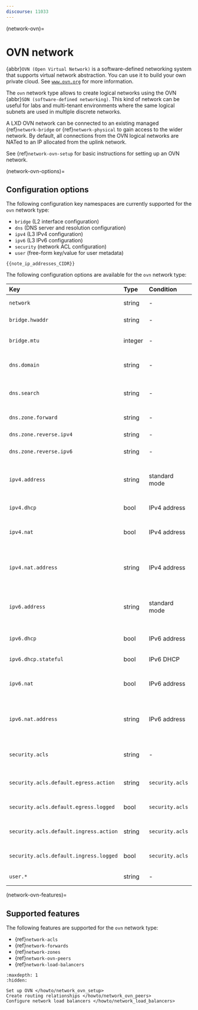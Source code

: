 ```yaml
---
discourse: 11033
---
```


(network-ovn)=

# OVN network

<!-- Include start OVN intro -->
{abbr}`OVN (Open Virtual Network)` is a software-defined networking system that supports virtual network abstraction.
You can use it to build your own private cloud.
See [`www.ovn.org`](https://www.ovn.org/) for more information.
<!-- Include end OVN intro -->

The `ovn` network type allows to create logical networks using the OVN {abbr}`SDN (software-defined networking)`.
This kind of network can be useful for labs and multi-tenant environments where the same logical subnets are used in multiple discrete networks.

A LXD OVN network can be connected to an existing managed {ref}`network-bridge` or {ref}`network-physical` to gain access to the wider network.
By default, all connections from the OVN logical networks are NATed to an IP allocated from the uplink network.

See {ref}`network-ovn-setup` for basic instructions for setting up an OVN network.

(network-ovn-options)=

## Configuration options

The following configuration key namespaces are currently supported for the `ovn` network type:

- `bridge` (L2 interface configuration)
- `dns` (DNS server and resolution configuration)
- `ipv4` (L3 IPv4 configuration)
- `ipv6` (L3 IPv6 configuration)
- `security` (network ACL configuration)
- `user` (free-form key/value for user metadata)

```{note}
{{note_ip_addresses_CIDR}}
```

The following configuration options are available for the `ovn` network type:

Key                                  | Type      | Condition             | Default                   | Description
:--                                  | :--       | :--                   | :--                       | :--
`network`                            | string    | -                     | -                         | Uplink network to use for external network access
`bridge.hwaddr`                      | string    | -                     | -                         | MAC address for the bridge
`bridge.mtu`                         | integer   | -                     | `1442`                    | Bridge MTU (default allows host to host Geneve tunnels)
`dns.domain`                         | string    | -                     | `lxd`                     | Domain to advertise to DHCP clients and use for DNS resolution
`dns.search`                         | string    | -                     | -                         | Full comma-separated domain search list, defaulting to `dns.domain` value
`dns.zone.forward`                   | string    | -                     | -                         | DNS zone name for forward DNS records
`dns.zone.reverse.ipv4`              | string    | -                     | -                         | DNS zone name for IPv4 reverse DNS records
`dns.zone.reverse.ipv6`              | string    | -                     | -                         | DNS zone name for IPv6 reverse DNS records
`ipv4.address`                       | string    | standard mode         | `auto` (on create only)   | IPv4 address for the bridge (use `none` to turn off IPv4 or `auto` to generate a new random unused subnet) (CIDR)
`ipv4.dhcp`                          | bool      | IPv4 address          | `true`                    | Whether to allocate addresses using DHCP
`ipv4.nat`                           | bool      | IPv4 address          | `false`                   | Whether to NAT (defaults to `true` if unset and a random `ipv4.address` is generated)
`ipv4.nat.address`                   | string    | IPv4 address          | -                         | The source address used for outbound traffic from the network (requires uplink `ovn.ingress_mode=routed`)
`ipv6.address`                       | string    | standard mode         | `auto` (on create only)   | IPv6 address for the bridge (use `none` to turn off IPv6 or `auto` to generate a new random unused subnet) (CIDR)
`ipv6.dhcp`                          | bool      | IPv6 address          | `true`                    | Whether to provide additional network configuration over DHCP
`ipv6.dhcp.stateful`                 | bool      | IPv6 DHCP             | `false`                   | Whether to allocate addresses using DHCP
`ipv6.nat`                           | bool      | IPv6 address          | `false`                   | Whether to NAT (defaults to `true` if unset and a random `ipv6.address` is generated)
`ipv6.nat.address`                   | string    | IPv6 address          | -                         | The source address used for outbound traffic from the network (requires uplink `ovn.ingress_mode=routed`)
`security.acls`                      | string    | -                     | -                         | Comma-separated list of Network ACLs to apply to NICs connected to this network
`security.acls.default.egress.action`| string    | `security.acls`       | `reject`                  | Action to use for egress traffic that doesn't match any ACL rule
`security.acls.default.egress.logged`| bool      | `security.acls`       | `false`                   | Whether to log egress traffic that doesn't match any ACL rule
`security.acls.default.ingress.action` | string  | `security.acls`       | `reject`                  | Action to use for ingress traffic that doesn't match any ACL rule
`security.acls.default.ingress.logged` | bool    | `security.acls`       | `false`                   | Whether to log ingress traffic that doesn't match any ACL rule
`user.*`                             | string    | -                     | -                         | User-provided free-form key/value pairs

(network-ovn-features)=

## Supported features

The following features are supported for the `ovn` network type:

- {ref}`network-acls`
- {ref}`network-forwards`
- {ref}`network-zones`
- {ref}`network-ovn-peers`
- {ref}`network-load-balancers`

```{toctree}
:maxdepth: 1
:hidden:

Set up OVN </howto/network_ovn_setup>
Create routing relationships </howto/network_ovn_peers>
Configure network load balancers </howto/network_load_balancers>
```

